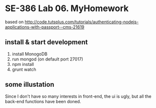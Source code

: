 # SE-386 Lab 06. MyHomework    

based on http://code.tutsplus.com/tutorials/authenticating-nodejs-applications-with-passport--cms-21619

## install & start development
1. install MonogoDB
2. run mongod (on default port 27017)
3. npm install
4. grunt watch

## some illustation

Since I don't have so many interests in front-end, the ui is ugly, but all the back-end functions have been doned.
